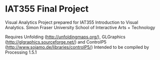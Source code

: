 IAT355 Final Project
==================

Visual Analytics Project prepared for IAT355 Introduction to Visual Analytics.
Simon Fraser University
School of Interactive Arts + Technology

Requires Unfolding (http://unfoldingmaps.org/), GLGraphics (http://glgraphics.sourceforge.net/) and ControlP5 (http://www.sojamo.de/libraries/controlP5/)
Intended to be compiled by Processing 1.5.1
